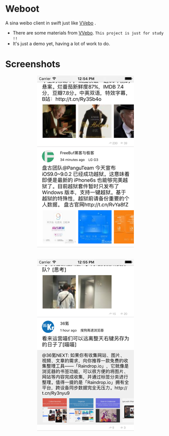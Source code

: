 # Weboot
A sina weibo client in swift just like [VVebo](https://itunes.apple.com/cn/app/vvebo-wei-bo-ke-hu-duan/id670910957?mt=8) .

- There are some materials from [VVebo](https://itunes.apple.com/cn/app/vvebo-wei-bo-ke-hu-duan/id670910957?mt=8). ``This project is just for study !!``
- It's just a demo yet, having a lot of work to do.

# Screenshots
<div align=center> <img src="https://raw.githubusercontent.com/iAugux/ProjectScreenshots/master/Weboot/1.png" width="304" height="540"/></div>
<br><br>
<div align=center> <img src="https://raw.githubusercontent.com/iAugux/ProjectScreenshots/master/Weboot/2.png" width="304" height="540"/></div>

